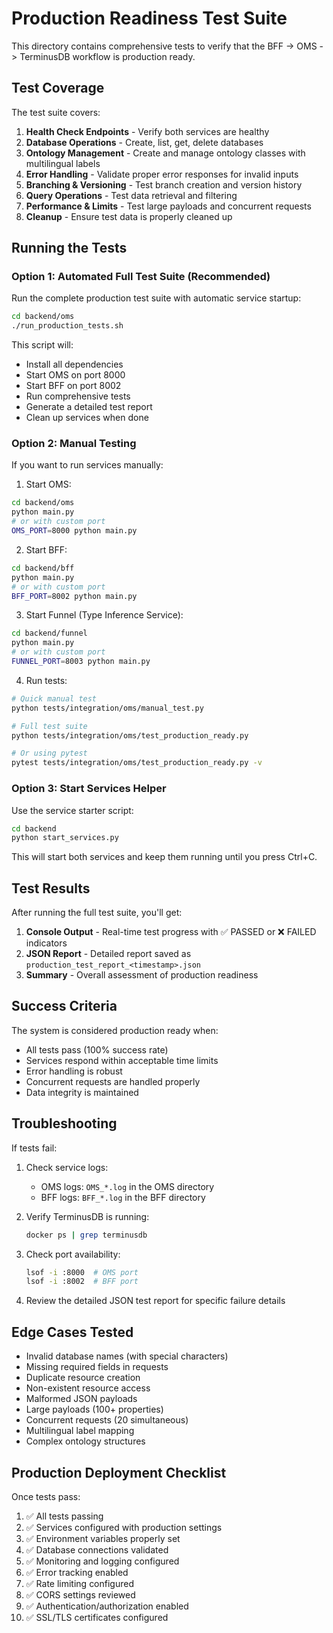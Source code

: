 # Production Readiness Test Suite

This directory contains comprehensive tests to verify that the BFF -> OMS -> TerminusDB workflow is production ready.

## Test Coverage

The test suite covers:

1. **Health Check Endpoints** - Verify both services are healthy
2. **Database Operations** - Create, list, get, delete databases
3. **Ontology Management** - Create and manage ontology classes with multilingual labels
4. **Error Handling** - Validate proper error responses for invalid inputs
5. **Branching & Versioning** - Test branch creation and version history
6. **Query Operations** - Test data retrieval and filtering
7. **Performance & Limits** - Test large payloads and concurrent requests
8. **Cleanup** - Ensure test data is properly cleaned up

## Running the Tests

### Option 1: Automated Full Test Suite (Recommended)

Run the complete production test suite with automatic service startup:

```bash
cd backend/oms
./run_production_tests.sh
```

This script will:
- Install all dependencies
- Start OMS on port 8000
- Start BFF on port 8002
- Run comprehensive tests
- Generate a detailed test report
- Clean up services when done

### Option 2: Manual Testing

If you want to run services manually:

1. Start OMS:
```bash
cd backend/oms
python main.py
# or with custom port
OMS_PORT=8000 python main.py
```

2. Start BFF:
```bash
cd backend/bff
python main.py
# or with custom port
BFF_PORT=8002 python main.py
```

3. Start Funnel (Type Inference Service):
```bash
cd backend/funnel
python main.py
# or with custom port
FUNNEL_PORT=8003 python main.py
```

4. Run tests:
```bash
# Quick manual test
python tests/integration/oms/manual_test.py

# Full test suite
python tests/integration/oms/test_production_ready.py

# Or using pytest
pytest tests/integration/oms/test_production_ready.py -v
```

### Option 3: Start Services Helper

Use the service starter script:

```bash
cd backend
python start_services.py
```

This will start both services and keep them running until you press Ctrl+C.

## Test Results

After running the full test suite, you'll get:

1. **Console Output** - Real-time test progress with ✅ PASSED or ❌ FAILED indicators
2. **JSON Report** - Detailed report saved as `production_test_report_<timestamp>.json`
3. **Summary** - Overall assessment of production readiness

## Success Criteria

The system is considered production ready when:
- All tests pass (100% success rate)
- Services respond within acceptable time limits
- Error handling is robust
- Concurrent requests are handled properly
- Data integrity is maintained

## Troubleshooting

If tests fail:

1. Check service logs:
   - OMS logs: `OMS_*.log` in the OMS directory
   - BFF logs: `BFF_*.log` in the BFF directory

2. Verify TerminusDB is running:
   ```bash
   docker ps | grep terminusdb
   ```

3. Check port availability:
   ```bash
   lsof -i :8000  # OMS port
   lsof -i :8002  # BFF port
   ```

4. Review the detailed JSON test report for specific failure details

## Edge Cases Tested

- Invalid database names (with special characters)
- Missing required fields in requests
- Duplicate resource creation
- Non-existent resource access
- Malformed JSON payloads
- Large payloads (100+ properties)
- Concurrent requests (20 simultaneous)
- Multilingual label mapping
- Complex ontology structures

## Production Deployment Checklist

Once tests pass:

1. ✅ All tests passing
2. ✅ Services configured with production settings
3. ✅ Environment variables properly set
4. ✅ Database connections validated
5. ✅ Monitoring and logging configured
6. ✅ Error tracking enabled
7. ✅ Rate limiting configured
8. ✅ CORS settings reviewed
9. ✅ Authentication/authorization enabled
10. ✅ SSL/TLS certificates configured